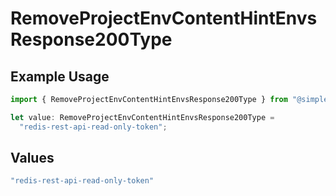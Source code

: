 # RemoveProjectEnvContentHintEnvsResponse200Type

## Example Usage

```typescript
import { RemoveProjectEnvContentHintEnvsResponse200Type } from "@simplesagar/vercel/models/removeprojectenvop.js";

let value: RemoveProjectEnvContentHintEnvsResponse200Type =
  "redis-rest-api-read-only-token";
```

## Values

```typescript
"redis-rest-api-read-only-token"
```